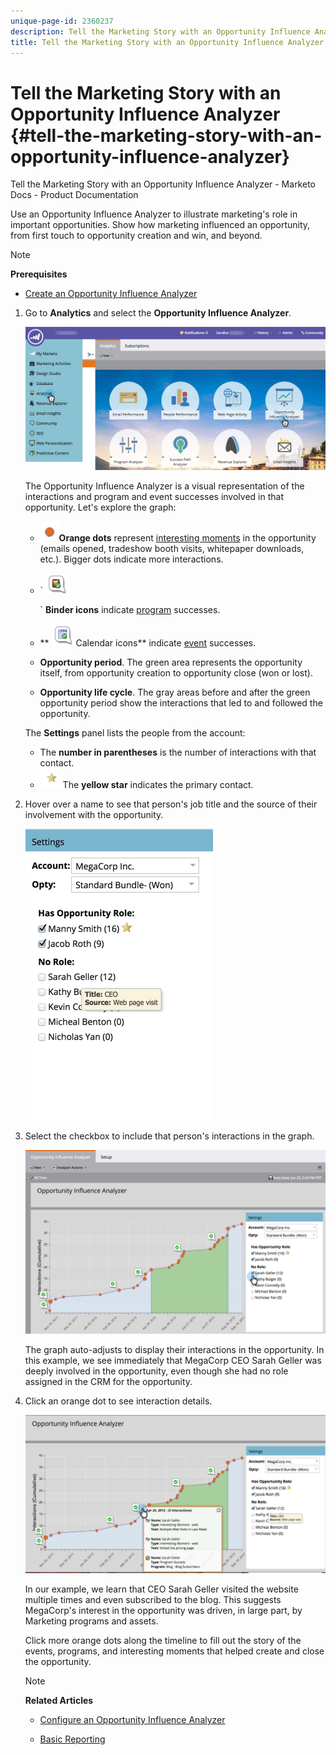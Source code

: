```yaml
---
unique-page-id: 2360237
description: Tell the Marketing Story with an Opportunity Influence Analyzer - Marketo Docs - Product Documentation
title: Tell the Marketing Story with an Opportunity Influence Analyzer
---
```


# Tell the Marketing Story with an Opportunity Influence Analyzer {#tell-the-marketing-story-with-an-opportunity-influence-analyzer}

Tell the Marketing Story with an Opportunity Influence Analyzer - Marketo Docs - Product Documentation

Use an Opportunity Influence Analyzer to illustrate marketing's role in important opportunities. Show how marketing influenced an opportunity, from first touch to opportunity creation and win, and beyond.

>[!NOTE]
>
>**Prerequisites**
>
>* [Create an Opportunity Influence Analyzer](create-an-opportunity-influence-analyzer.md)
>

1. Go to **Analytics** and select the **Opportunity Influence Analyzer**.

   ![](assets/analytics-opportunityhand.png)

   The Opportunity Influence Analyzer is a visual representation of the interactions and program and event successes involved in that opportunity. Let's explore the graph:

    * ![--](assets/image2014-10-3-13-3a43-3a21.png)**Orange dots** represent [interesting moments](https://community.marketo.com/MarketoArticle?id=kA050000000LA1oCAG) in the opportunity (emails opened, tradeshow booth visits, whitepaper downloads, etc.). Bigger dots indicate more interactions.
    
    * ` ![--](assets/image2014-10-3-13-3a44-3a9.png)    
    
      ` **Binder icons** indicate [program](https://community.marketo.com/MarketoDeepDive?id=kA5500000008QO6CAM) successes.
    
    * ** ![--](assets/image2014-10-3-13-3a44-3a40.png) Calendar icons** indicate [event](https://community.marketo.com/MarketoDeepDive?id=kA5500000008QNwCAM) successes.
    
    * **Opportunity period**. The green area represents the opportunity itself, from opportunity creation to opportunity close (won or lost). 
    * **Opportunity life cycle**. The gray areas before and after the green opportunity period show the interactions that led to and followed the opportunity.

   The **Settings** panel lists the people from the account:

    * The **number in parentheses** is the number of interactions with that contact.
    * ![--](assets/image2014-10-3-13-3a45-3a9.png)The **yellow star** indicates the primary contact.

1. Hover over a name to see that person's job title and the source of their involvement with the opportunity.

   ![](assets/image2015-6-23-14-3a43-3a1.png)

1. Select the checkbox to include that person's interactions in the graph.

   ![](assets/image2015-6-23-14-3a43-3a35.png)

   The graph auto-adjusts to display their interactions in the opportunity. In this example, we see immediately that MegaCorp CEO Sarah Geller was deeply involved in the opportunity, even though she had no role assigned in the CRM for the opportunity. 

1. Click an orange dot to see interaction details.

   ![](assets/image2015-6-23-14-3a44-3a15.png)

   In our example, we learn that CEO Sarah Geller visited the website multiple times and even subscribed to the blog. This suggests MegaCorp's interest in the opportunity was driven, in large part, by Marketing programs and assets.

   Click more orange dots along the timeline to fill out the story of the events, programs, and interesting moments that helped create and close the opportunity.

   >[!NOTE]
   >
   >**Related Articles**
   >
   >
   >    
   >    
   >    * [Configure an Opportunity Influence Analyzer](configure-an-opportunity-influence-analyzer.md)
   >    
   >    
   >
   >
   >    
   >    
   >    * [Basic Reporting](../../../../product-docs/reporting/basic-reporting.md)
   >    
   >

